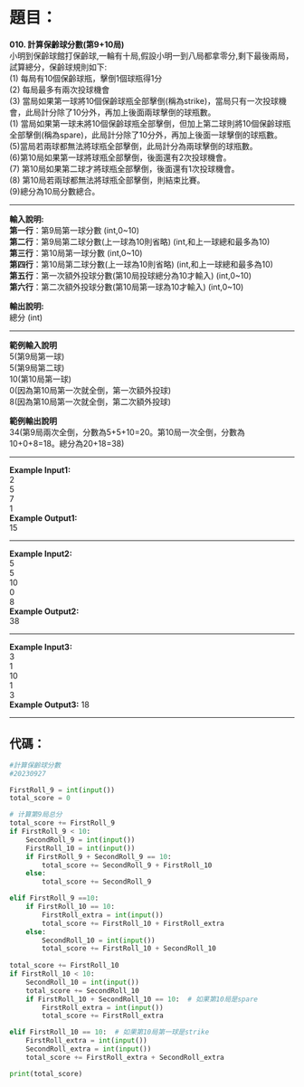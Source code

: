 # 題目：  
**010. 計算保齡球分數(第9+10局)**  
小明到保齡球館打保齡球,一輪有十局,假設小明一到八局都拿零分,剩下最後兩局，試算總分，保齡球規則如下:   
(1) 每局有10個保齡球瓶，擊倒1個球瓶得1分  
(2) 每局最多有兩次投球機會  
(3) 當局如果第一球將10個保齡球瓶全部擊倒(稱為strike)，當局只有一次投球機會，此局計分除了10分外，再加上後面兩球擊倒的球瓶數。  
(1) 當局如果第一球未將10個保齡球瓶全部擊倒，但加上第二球則將10個保齡球瓶全部擊倒(稱為spare)，此局計分除了10分外，再加上後面一球擊倒的球瓶數。  
(5)當局若兩球都無法將球瓶全部擊倒，此局計分為兩球擊倒的球瓶數。  
(6)第10局如果第一球將球瓶全部擊倒，後面還有2次投球機會。  
(7) 第10局如果第二球才將球瓶全部擊倒，後面還有1次投球機會。  
(8) 第10局若兩球都無法將球瓶全部擊倒，則結束比賽。  
(9)總分為10局分數總合。  

-----------------------------------------------------------------------------------------------------------------------
**輸入說明:**  
**第一行**：第9局第一球分數 (int,0~10)  
**第二行**：第9局第二球分數(上一球為10則省略) (int,和上一球總和最多為10)  
**第三行**：第10局第一球分數 (int,0~10)  
**第四行**：第10局第二球分數(上一球為10則省略) (int,和上一球總和最多為10)  
**第五行**：第一次額外投球分數(第10局投球總分為10才輸入) (int,0~10)  
**第六行**：第二次額外投球分數(第10局第一球為10才輸入) (int,0~10)  

**輸出說明:**  
總分 (int)  

---------------------------------------------------------------------------------------------------------------------
**範例輸入說明**  
5(第9局第一球)  
5(第9局第二球)  
10(第10局第一球)  
0(因為第10局第一次就全倒，第一次額外投球)  
8(因為第10局第一次就全倒，第二次額外投球)  

**範例輸出說明**  
34(第9局兩次全倒，分數為5+5+10=20。第10局一次全倒，分數為10+0+8=18。總分為20+18=38)  

---------------------------------------------------------------------------------------------------------------------
**Example Input1:**  
2  
5  
7  
1  
**Example Output1:**  
15  

----------------------------------------------------------------------------------------------------------------------
**Example Input2:**  
5  
5  
10  
0  
8  
**Example Output2:**  
38  

------------------------------------------------------------------------------------------------------------------
**Example Input3:**  
3  
1  
10  
1  
3  
**Example Output3:**
18  

----
## 代碼：
```python
#計算保齡球分數
#20230927

FirstRoll_9 = int(input())
total_score = 0

# 计算第9局总分
total_score += FirstRoll_9
if FirstRoll_9 < 10:
    SecondRoll_9 = int(input())
    FirstRoll_10 = int(input())
    if FirstRoll_9 + SecondRoll_9 == 10:
        total_score += SecondRoll_9 + FirstRoll_10
    else:
        total_score += SecondRoll_9

elif FirstRoll_9 ==10:
    if FirstRoll_10 == 10:
        FirstRoll_extra = int(input())
        total_score += FirstRoll_10 + FirstRoll_extra
    else:
        SecondRoll_10 = int(input())
        total_score += FirstRoll_10 + SecondRoll_10
        
total_score += FirstRoll_10
if FirstRoll_10 < 10:
    SecondRoll_10 = int(input())
    total_score += SecondRoll_10
    if FirstRoll_10 + SecondRoll_10 == 10:  # 如果第10局是spare
        FirstRoll_extra = int(input())
        total_score += FirstRoll_extra

elif FirstRoll_10 == 10:  # 如果第10局第一球是strike  
    FirstRoll_extra = int(input())
    SecondRoll_extra = int(input())
    total_score += FirstRoll_extra + SecondRoll_extra

print(total_score)
```
